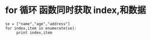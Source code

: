for 循环 函数同时获取 index,和数据
===
```
se = ["name","age","address"]
for index,item in enumerate(se):
     print index,item
```